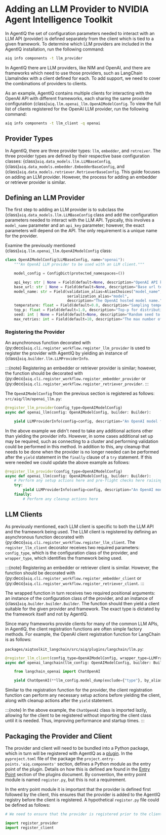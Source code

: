 <!--
SPDX-FileCopyrightText: Copyright (c) 2025, NVIDIA CORPORATION & AFFILIATES. All rights reserved.
SPDX-License-Identifier: Apache-2.0

Licensed under the Apache License, Version 2.0 (the "License");
you may not use this file except in compliance with the License.
You may obtain a copy of the License at

http://www.apache.org/licenses/LICENSE-2.0

Unless required by applicable law or agreed to in writing, software
distributed under the License is distributed on an "AS IS" BASIS,
WITHOUT WARRANTIES OR CONDITIONS OF ANY KIND, either express or implied.
See the License for the specific language governing permissions and
limitations under the License.
-->

# Adding an LLM Provider to NVIDIA Agent Intelligence Toolkit

In AgentIQ the set of configuration parameters needed to interact with an LLM API (provider) is defined separately from the client which is tied to a given framework. To determine which LLM providers are included in the AgentIQ installation, run the following command:
```bash
aiq info components -t llm_provider
```

In AgentIQ there are LLM providers, like NIM and OpenAI, and there are frameworks which need to use those providers, such as LangChain LlamaIndex with a client defined for each. To add support, we need to cover the combinations of providers to clients.

As an example, AgentIQ contains multiple clients for interacting with the OpenAI API with different frameworks, each sharing the same provider configuration {class}`aiq.llm.openai_llm.OpenAIModelConfig`. To view the full list of clients registered for the OpenAI LLM provider, run the following command:

```bash
aiq info components -t llm_client -q openai
```

## Provider Types

In AgentIQ, there are three provider types: `llm`, `embedder`, and `retreiver`. The three provider types are defined by their respective base configuration classes: {class}`aiq.data_models.llm.LLMBaseConfig`, {class}`aiq.data_models.embedder.EmbedderBaseConfig`, and {class}`aiq.data_models.retriever.RetrieverBaseConfig`. This guide focuses on adding an LLM provider. However, the process for adding an embedder or retriever provider is similar.


## Defining an LLM Provider
The first step to adding an LLM provider is to subclass the {class}`aiq.data_models.llm.LLMBaseConfig` class and add the configuration parameters needed to interact with the LLM API. Typically, this involves a `model_name` parameter and an `api_key` parameter; however, the exact parameters will depend on the API. The only requirement is a unique name for the provider.

Examine the previously mentioned {class}`aiq.llm.openai_llm.OpenAIModelConfig` class:
```python
class OpenAIModelConfig(LLMBaseConfig, name="openai"):
    """An OpenAI LLM provider to be used with an LLM client."""

    model_config = ConfigDict(protected_namespaces=())

    api_key: str | None = Field(default=None, description="OpenAI API key to interact with hosted model.")
    base_url: str | None = Field(default=None, description="Base url to the hosted model.")
    model_name: str = Field(validation_alias=AliasChoices("model_name", "model"),
                            serialization_alias="model",
                            description="The OpenAI hosted model name.")
    temperature: float = Field(default=0.0, description="Sampling temperature in [0, 1].")
    top_p: float = Field(default=1.0, description="Top-p for distribution sampling.")
    seed: int | None = Field(default=None, description="Random seed to set for generation.")
    max_retries: int = Field(default=10, description="The max number of retries for the request.")
```


### Registering the Provider
An asynchronous function decorated with {py:deco}`aiq.cli.register_workflow.register_llm_provider` is used to register the provider with AgentIQ by yielding an instance of {class}`aiq.builder.llm.LLMProviderInfo`.

:::{note}
Registering an embedder or retriever provider is similar; however, the function should be decorated with  {py:deco}`aiq.cli.register_workflow.register_embedder_provider` or  {py:deco}`aiq.cli.register_workflow.register_retriever_provider`.
:::


The `OpenAIModelConfig` from the previous section is registered as follows:
`src/aiq/llm/openai_llm.py`:
```python
@register_llm_provider(config_type=OpenAIModelConfig)
async def openai_llm(config: OpenAIModelConfig, builder: Builder):

    yield LLMProviderInfo(config=config, description="An OpenAI model for use with an LLM client.")
```

In the above example we didn't need to take any additional actions other than yielding the provider info. However, in some cases additional set up may be required, such as connecting to a cluster and performing validation could be performed in this method. In addition to this, any cleanup that needs to be done when the provider is no longer needed can be performed after the `yield` statement in the `finally` clause of a `try` statement. If this were needed we could update the above example as follows:
```python
@register_llm_provider(config_type=OpenAIModelConfig)
async def openai_llm(config: OpenAIModelConfig, builder: Builder):
    # Perform any setup actions here and pre-flight checks here raising an exception if needed
    try:
        yield LLMProviderInfo(config=config, description="An OpenAI model for use with an LLM client.")
    finally:
        # Perform any cleanup actions here
```

## LLM Clients
As previously mentioned, each LLM client is specific to both the LLM API and the framework being used. The LLM client is registered by defining an asynchronous function decorated with {py:deco}`aiq.cli.register_workflow.register_llm_client`. The `register_llm_client` decorator receives two required parameters: `config_type`, which is the configuration class of the provider, and `wrapper_type`, which identifies the framework being used.

:::{note}
Registering an embedder or retriever client is similar. However, the function should be decorated with {py:deco}`aiq.cli.register_workflow.register_embedder_client` or {py:deco}`aiq.cli.register_workflow.register_retriever_client`.
:::

The wrapped function in turn receives two required positional arguments: an instance of the configuration class of the provider, and an instance of {class}`aiq.builder.builder.Builder`. The function should then yield a client suitable for the given provider and framework. The exact type is dictated by the framework itself and not by AgentIQ.

Since many frameworks provide clients for many of the common LLM APIs, in AgentIQ, the client registration functions are often simple factory methods. For example, the OpenAI client registration function for LangChain is as follows:

`packages/aiqtoolkit_langchain/src/aiq/plugins/langchain/llm.py`:
```python
@register_llm_client(config_type=OpenAIModelConfig, wrapper_type=LLMFrameworkEnum.LANGCHAIN)
async def openai_langchain(llm_config: OpenAIModelConfig, builder: Builder):

    from langchain_openai import ChatOpenAI

    yield ChatOpenAI(**llm_config.model_dump(exclude={"type"}, by_alias=True))
```

Similar to the registration function for the provider, the client registration function can perform any necessary setup actions before yielding the client, along with cleanup actions after the `yield` statement.

:::{note}
In the above example, the `ChatOpenAI` class is imported lazily, allowing for the client to be registered without importing the client class until it is needed. Thus, improving performance and startup times.
:::

## Packaging the Provider and Client

The provider and client will need to be bundled into a Python package, which in turn will be registered with AgentIQ as a [plugin](../concepts/plugins.md). In the `pyproject.toml` file of the package the `project.entry-points.'aiq.components'` section, defines a Python module as the entry point of the plugin. Details on how this is defined are found in the [Entry Point](../concepts/plugins.md#entry-point) section of the plugins document. By convention, the entry point module is named `register.py`, but this is not a requirement.

In the entry point module it is important that the provider is defined first followed by the client, this ensures that the provider is added to the AgentIQ registry before the client is registered. A hypothetical `register.py` file could be defined as follows:
```python
# We need to ensure that the provider is registered prior to the client

import register_provider
import register_client
```
